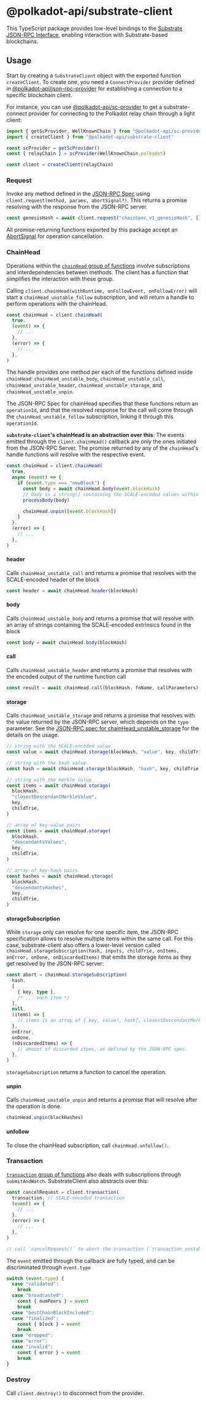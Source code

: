 # @polkadot-api/substrate-client

This TypeScript package provides low-level bindings to the [Substrate JSON-RPC Interface](https://paritytech.github.io/json-rpc-interface-spec/introduction.html), enabling interaction with Substrate-based blockchains.

## Usage

Start by creating a `SubstrateClient` object with the exported function `createClient`. To create one, you need a `ConnectProvider` provider defined in [@polkadot-api/json-rpc-provider](https://github.com/polkadot-api/polkadot-api/tree/main/packages/json-rpc-provider) for establishing a connection to a specific blockchain client.

For instance, you can use [@polkadot-api/sc-provider](https://github.com/polkadot-api/polkadot-api/tree/main/packages/sc-provider) to get a substrate-connect provider for connecting to the Polkadot relay chain through a light client:

```ts
import { getScProvider, WellKnownChain } from "@polkadot-api/sc-provider"
import { createClient } from "@polkadot-api/substrate-client"

const scProvider = getScProvider()
const { relayChain } = scProvider(WellKnownChain.polkadot)

const client = createClient(relayChain)
```

### Request

Invoke any method defined in the [JSON-RPC Spec](https://paritytech.github.io/json-rpc-interface-spec/introduction.html) using `client.request(method, params, abortSignal?)`. This returns a promise resolving with the response from the JSON-RPC server.

```ts
const genesisHash = await client.request("chainSpec_v1_genesisHash", [])
```

All promise-returning functions exported by this package accept an [AbortSignal](https://developer.mozilla.org/en-US/docs/Web/API/AbortSignal) for operation cancellation.

### ChainHead

Operations within the [`chainHead` group of functions](https://paritytech.github.io/json-rpc-interface-spec/api/chainHead.html) involve subscriptions and interdependencies between methods. The client has a function that simplifies the interaction with these group.

Calling `client.chainHead(withRuntime, onFollowEvent, onFollowError)` will start a `chainHead_unstable_follow` subscription, and will return a handle to perform operations with the chainHead.

```ts
const chainHead = client.chainHead(
  true,
  (event) => {
    // ...
  },
  (error) => {
    // ...
  },
)
```

The handle provides one method per each of the functions defined inside `chainHead`: `chainHead_unstable_body`, `chainHead_unstable_call`, `chainHead_unstable_header`, `chainHead_unstable_storage`, and `chainHead_unstable_unpin`.

The JSON-RPC Spec for chainHead specifies that these functions return an `operationId`, and that the resolved response for the call will come through the `chainHead_unstable_follow` subscription, linking it through this `operationId`.

**`substrate-client`'s chainHead is an abstraction over this**: The events emitted through the `client.chainHead()` callback are only the ones initiated from the JSON-RPC Server. The promise returned by any of the `chainHead`'s handle functions will resolve with the respective event.

```ts
const chainHead = client.chainHead(
  true,
  async (event) => {
    if (event.type === "newBlock") {
      const body = await chainHead.body(event.blockHash)
      // body is a string[] containing the SCALE-encoded values within the body
      processBody(body)

      chainHead.unpin([event.blockHash])
    }
  },
  (error) => {
    // ...
  },
)
```

#### header

Calls `chainHead_unstable_call` and returns a promise that resolves with the SCALE-encoded header of the block

```ts
const header = await chainHead.header(blockHash)
```

#### body

Calls `chainHead_unstable_body` and returns a promise that will resolve with an array of strings containing the SCALE-encoded extrinsics found in the block

```ts
const body = await chainHead.body(blockHash)
```

#### call

Calls `chainHead_unstable_header` and returns a promise that resolves with the encoded output of the runtime function call

```ts
const result = await chainHead.call(blockHash, fnName, callParameters)
```

#### storage

Calls `chainHead_unstable_storage` and returns a promise that resolves with the value returned by the JSON-RPC server, which depends on the `type` parameter. See the [JSON-RPC spec for chainHead_unstable_storage](https://paritytech.github.io/json-rpc-interface-spec/api/chainHead_unstable_storage.html) for the details on the usage.

```ts
// string with the SCALE-encoded value
const value = await chainHead.storage(blockHash, "value", key, childTrie)

// string with the hash value
const hash = await chainHead.storage(blockHash, "hash", key, childTrie)

// string with the merkle value
const items = await chainHead.storage(
  blockHash,
  "closestDescendantMerkleValue",
  key,
  childTrie,
)

// array of key-value pairs
const items = await chainHead.storage(
  blockHash,
  "descendantsValues",
  key,
  childTrie,
)

// array of key-hash pairs
const hashes = await chainHead.storage(
  blockHash,
  "descendantsHashes",
  key,
  childTrie,
)
```

#### storageSubscription

While `storage` only can resolve for one specific item, the JSON-RPC specification allows to resolve multiple items within the same call. For this case, substrate-client also offers a lower-level version called `chainHead.storageSubscription(hash, inputs, childTrie, onItems, onError, onDone, onDiscardedItems)` that emits the storage items as they get resolved by the JSON-RPC server:

```ts
const abort = chainHead.storageSubscription(
  hash,
  [
    { key, type },
    /* ... each item */
  ],
  null,
  (items) => {
    // items is an array of { key, value?, hash?, closestDescendantMerkleValue? }
  },
  onError,
  onDone,
  (nDiscardedItems) => {
    // amount of discarded items, as defined by the JSON-RPC spec.
  },
)
```

`storageSubscription` returns a function to cancel the operation.

#### unpin

Calls `chainHead_unstable_unpin` and returns a promise that will resolve after the operation is done.

```ts
chainHead.unpin(blockHashes)
```

#### unfollow

To close the chainHead subscription, call `chainHead.unfollow()`.

### Transaction

[`transaction` group of functions](https://paritytech.github.io/json-rpc-interface-spec/api/transaction.html) also deals with subscriptions through `submitAndWatch`. SubstrateClient also abstracts over this:

```ts
const cancelRequest = client.transaction(
  transaction, // SCALE-encoded transaction
  (event) => {
    // ...
  },
  (error) => {
    // ...
  },
)

// call `cancelRequest()` to abort the transaction (`transaction_unstable_stop`)
```

The `event` emitted through the callback are fully typed, and can be discriminated through `event.type`

```ts
switch (event.type) {
  case "validated":
    break
  case "broadcasted":
    const { numPeers } = event
    break
  case "bestChainBlockIncluded":
  case "finalized":
    const { block } = event
    break
  case "dropped":
  case "error":
  case "invalid":
    const { error } = event
    break
}
```

### Destroy

Call `client.destroy()` to disconnect from the provider.
